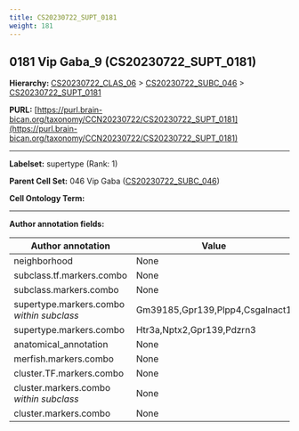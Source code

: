 ```yaml
---
title: CS20230722_SUPT_0181
weight: 181
---
```

## 0181 Vip Gaba_9 (CS20230722_SUPT_0181)
<b>Hierarchy: </b>
[CS20230722_CLAS_06](../CS20230722_CLAS_06) >
[CS20230722_SUBC_046](../CS20230722_SUBC_046) >
[CS20230722_SUPT_0181](../CS20230722_SUPT_0181)

**PURL:** [https://purl.brain-bican.org/taxonomy/CCN20230722/CS20230722_SUPT_0181](https://purl.brain-bican.org/taxonomy/CCN20230722/CS20230722_SUPT_0181)

---


**Labelset:** supertype (Rank: 1)

**Parent Cell Set:** 046 Vip Gaba ([CS20230722_SUBC_046](../CS20230722_SUBC_046))



**Cell Ontology Term:** 

[MARKER GENES.]: #


---

[TRANSFERRED ANNOTATIONS.]: #


[AUTHOR ANNOTATION FIELDS.]: #


**Author annotation fields:**

| Author annotation | Value |
|-------------------|-------|
|neighborhood|None|
|subclass.tf.markers.combo|None|
|subclass.markers.combo|None|
|supertype.markers.combo _within subclass_|Gm39185,Gpr139,Plpp4,Csgalnact1|
|supertype.markers.combo|Htr3a,Nptx2,Gpr139,Pdzrn3|
|anatomical_annotation|None|
|merfish.markers.combo|None|
|cluster.TF.markers.combo|None|
|cluster.markers.combo _within subclass_|None|
|cluster.markers.combo|None|
